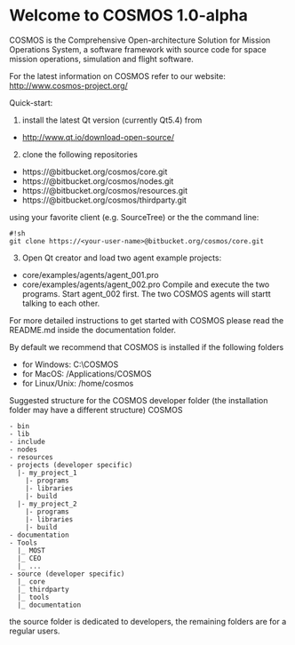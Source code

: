 Welcome to COSMOS 1.0-alpha
============================

COSMOS is the Comprehensive Open-architecture Solution for Mission
Operations System, a software framework with source code for 
space mission operations, simulation and flight software.

For the latest information on COSMOS refer to our website:
http://www.cosmos-project.org/

Quick-start:

1) install the latest Qt version (currently Qt5.4) from

* http://www.qt.io/download-open-source/

2) clone the following repositories

* https://<your-user-name>@bitbucket.org/cosmos/core.git
* https://<your-user-name>@bitbucket.org/cosmos/nodes.git
* https://<your-user-name>@bitbucket.org/cosmos/resources.git
* https://<your-user-name>@bitbucket.org/cosmos/thirdparty.git

using your favorite client (e.g. SourceTree) or the the command line:

```
#!sh
git clone https://<your-user-name>@bitbucket.org/cosmos/core.git
```

3) Open Qt creator and load two agent example projects: 
- core/examples/agents/agent_001.pro 
- core/examples/agents/agent_002.pro 
Compile and execute the two programs. Start agent_002 first. 
The two COSMOS agents will startt talking to each other.

For more detailed instructions to get started with COSMOS
please read the README.md inside the documentation folder.

By default we recommend that COSMOS is installed if the following folders
* for Windows: C:\COSMOS
* for MacOS: /Applications/COSMOS
* for Linux/Unix: /home/cosmos

Suggested structure for the COSMOS developer folder (the installation folder may have a different structure)
COSMOS
```
- bin
- lib
- include
- nodes
- resources
- projects (developer specific)
  |- my_project_1
    |- programs
    |- libraries
    |- build
  |- my_project_2
    |- programs
    |- libraries
    |- build
- documentation
- Tools
  |_ MOST
  |_ CEO
  |_ ...
- source (developer specific)
  |_ core
  |_ thirdparty
  |_ tools
  |_ documentation
```
the source folder is dedicated to developers, the remaining folders are for a regular users.